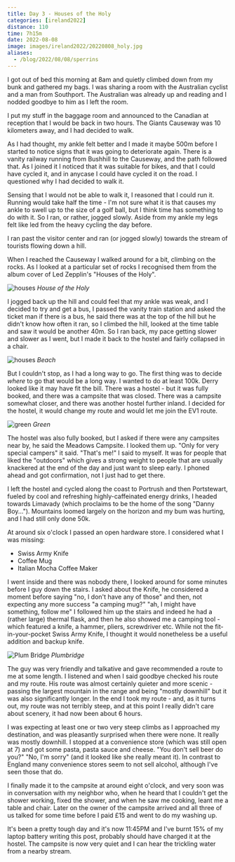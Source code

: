 ```yaml
--- 
title: Day 3 - Houses of the Holy
categories: [ireland2022]
distance: 110
time: 7h15m
date: 2022-08-08
image: images/ireland2022/20220808_holy.jpg
aliases:
  - /blog/2022/08/08/sperrins
---
```


I got out of bed this morning at 8am and quietly climbed down from my bunk and
gathered my bags. I was sharing a room with the Australian cyclist and a man
from Southport. The Australian was already up and reading and I nodded goodbye
to him as I left the room.

I put my stuff in the baggage room and announced to the Canadian at reception
that I would be back in two hours. The Giants Causeway was 10 kilometers away,
and I had decided to walk.

As I had thought, my ankle felt better and I made it maybe 500m before I
started to notice signs that it was going to deteriorate again. There is a
vanity railway running from Bushhill to the Causeway, and the path followed
that. As I joined it I noticed that it was suitable for bikes, and that I
could have cycled it, and in anycase I could have cycled it on the road. I
questioned why I had decided to walk it.

Sensing that I would not be able to walk it, I reasoned that I could run it.
Running would take half the time - I'm not sure what it is that causes my
ankle to swell up to the size of a golf ball, but I think time has something
to do with it. So I ran, or rather, jogged slowly. Aside from my ankle my legs
felt like led from the heavy cycling the day before.

I ran past the visitor center and ran (or jogged slowly) towards the stream of
tourists flowing down a hill.

When I reached the Causeway I walked around for a bit, climbing on the rocks.
As I looked at a particular set of rocks I recognised them from the album
cover of Led Zepplin's "Houses of the Holy".

![houses](/images/ireland2022/20220808_holy.jpg)
*House of the Holy*

I jogged back up the hill and could feel that my ankle was weak, and I decided
to try and get a bus, I passed the vanity train station and asked the ticket
man if there is a bus, he said there was at the top of the hill but he didn't
know how often it ran, so I climbed the hill, looked at the time table and saw
it would be another 40m. So I ran back, my pace getting slower and slower as I
went, but I made it back to the hostel and fairly collapsed in a chair.

![houses](/images/ireland2022/20220808_beach.jpg)
*Beach*

But I couldn't stop, as I had a long way to go. The first thing was to decide
_where_ to go that would be a long way. I wanted to do at least 100k. Derry
looked like it may have fit the bill. There was a hostel - but it was fully
booked, and there was a campsite that was closed. There was a campsite
somewhat closer, and there was another hostel further inland. I decided for
the hostel, it would change my route and would let me join the EV1 route.

![green](/images/ireland2022/20220808_green.jpg)
*Green*

The hostel was also fully booked, but I asked if there were any campsites near
by, he said the Meadows Campsite. I looked them up. "Only for very special
campers" it said. "That's me!" I said to myself. It was for people that liked
the "outdoors" which gives a strong weight to people that are usually
knackered at the end of the day and just want to sleep early. I phoned ahead
and got confirmation, not I just had to get there.

I left the hostel and cycled along the coast to Portrush and then Portstewart,
fueled by cool and refreshing highly-caffeinated energy drinks, I headed
towards Limavady (which proclaims to be the home of the song "Danny Boy...").
Mountains loomed largely on the horizon and my bum was hurting, and I had
still only done 50k.

At around six o'clock I passed an open hardware store. I considered what I was
missing:

- Swiss Army Knife
- Coffee Mug
- Italian Mocha Coffee Maker

I went inside and there was nobody there, I looked around for some minutes
before I guy down the stairs. I asked about the Knife, he considered a moment
before saying "no, I don't have any of those" and then, not expecting any more
success "a camping mug?" "ah, I might have something, follow me" I followed
him up the stairs and indeed he had a (rather large) thermal flask, and then he
also showed me a camping tool - which featured a knife, a hammer, pliers,
screwdriver etc. While not the fit-in-your-pocket Swiss Army Knife, I thought
it would nonetheless be a useful addition and backup knife.

![Plum Bridge](/images/ireland2022/20220808_plumbridge.jpg)
*Plumbridge*

The guy was very friendly and talkative and gave recommended a route to me at
some length. I listened and when I said goodbye checked his route and my
route. His route was almost certainly quieter and more scenic - passing the
largest mountain in the range and being "mostly downhill" but it was also
significantly longer. In the end I took my route - and, as it turns out, my
route was not terribly steep, and at this point I really didn't care about
scenery, it had now been about 6 hours.

I was expecting at least one or two very steep climbs as I approached my
destination, and was pleasantly surprised when there were none. It really was
mostly downhill. I stopped at a convenience store (which was still open at 7)
and got some pasta, pasta sauce and cheese. "You don't sell beer do you?" "No,
I'm sorry" (and it looked like she really meant it). In contrast to England
many convenience stores seem to not sell alcohol, although I've seen those
that do.

I finally made it to the campsite at around eight o'clock, and very soon
was in conversation with my neighbor who, when he heard that I couldn't get
the shower working, fixed the shower, and when he saw me cooking, leant me a
table and chair. Later on the owner of the campsite arrived and all three of
us talked for some time before I paid £15 and went to do my washing up.

It's been a pretty tough day and it's now 11:45PM and I've burnt 15% of my
laptop battery writing this post, probably should have charged it at the
hostel. The campsite is now very quiet and I can hear the trickling water from
a nearby stream.
